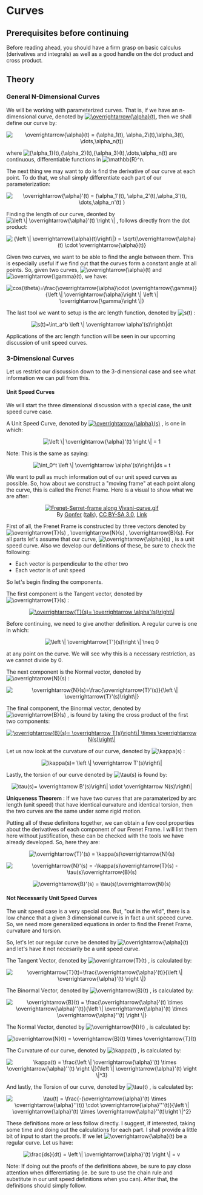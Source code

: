 # Curves

## Prerequisites before continuing
Before reading ahead, you should have a firm grasp on basic calculus (derivatives and integrals) as well as a good handle on the dot product and cross product.

## Theory

### General N-Dimensional Curves

We will be working with parameterized curves. That is, if we have an n-dimensional curve, denoted by <a href="http://www.codecogs.com/eqnedit.php?latex=\inline&space;\overrightarrow{\alpha}(t)" target="_blank"><img src="http://latex.codecogs.com/gif.latex?\inline&space;\overrightarrow{\alpha}(t)" title="\overrightarrow{\alpha}(t)" /></a>, then we shall define our curve by: 
<p align="center">
<img src="http://latex.codecogs.com/gif.latex?\overrightarrow{\alpha}(t)&space;=&space;(\alpha_1(t),&space;\alpha_2\(t),\alpha_3(t),&space;\cdots&space;,\alpha_n(t))" title="\overrightarrow{\alpha}(t) = (\alpha_1(t), \alpha_2\(t),\alpha_3(t), \dots,\alpha_n(t))" />
</p>

where <img src="http://latex.codecogs.com/gif.latex?\inline&space;{\alpha_1}(t),{\alpha_2}(t),{\alpha_3}(t),\dots,\alpha_n(t)" title="{\alpha_1}(t),{\alpha_2}(t),{\alpha_3}(t),\dots,\alpha_n(t)" />  are continuous, differentiable functions in <img src="http://latex.codecogs.com/gif.latex?\inline&space;\mathbb{R}^n" title="\mathbb{R}^n" />.

The next thing we may want to do is find the derivative of our curve at each point. To do that, we shall simply differentiate each part of our parameterization:
<p align="center">
<img src="http://latex.codecogs.com/gif.latex?\overrightarrow{\alpha}'(t)&space;=&space;(\alpha_1'(t),&space;\alpha_2'(t),\alpha_3'(t),&space;\dots&space;,\alpha_n'(t))" title="\overrightarrow{\alpha}'(t) = (\alpha_1'(t), \alpha_2'(t),\alpha_3'(t), \dots,\alpha_n'(t) )" />
 </p>
 
Finding the length of our curve, deonted by <img src="http://latex.codecogs.com/gif.latex?\left&space;\|&space;\overrightarrow{\alpha}'(t)&space;\right&space;\|" title="\left \| \overrightarrow{\alpha}'(t) \right \|" /> , follows directly from the dot product:
 <p align="center">
 <img src="http://latex.codecogs.com/gif.latex?{\left&space;\|&space;\overrightarrow{\alpha}(t)\right\|}&space;=&space;\sqrt{\overrightarrow{\alpha}(t)&space;\cdot&space;\overrightarrow{\alpha}(t)}" title="{\left \| \overrightarrow{\alpha}(t)\right\|} = \sqrt{\overrightarrow{\alpha}(t) \cdot \overrightarrow{\alpha}(t)}" />
</p>

Given two curves, we want to be able to find the angle between them. This is especially useful if we find out that the curves form a constant angle at all points. So, given two curves, <img src="http://latex.codecogs.com/gif.latex?\inline&space;\overrightarrow{\alpha}(t)" title="\overrightarrow{\alpha}(t)" /> and <img src="http://latex.codecogs.com/gif.latex?\inline&space;\overrightarrow{\gamma}(t)" title="\overrightarrow{\gamma}(t)" />, we have:
<p align="center">
	<img src="http://latex.codecogs.com/png.latex?cos(\theta)=\frac{\overrightarrow{\alpha}\cdot&space;\overrightarrow{\gamma}}{\left&space;\|&space;\overrightarrow{\alpha}\right&space;\|&space;\left&space;\|&space;\overrightarrow{\gamma}\right&space;\|}" title="cos(\theta)=\frac{\overrightarrow{\alpha}\cdot \overrightarrow{\gamma}}{\left \| \overrightarrow{\alpha}\right \| \left \| \overrightarrow{\gamma}\right \|}" />
</p>


The last tool we want to setup is the arc length function, denoted by <img src="http://latex.codecogs.com/gif.latex?\inline&space;s(t)" title="s(t)" /> :
<p align="center">
	<img src="http://latex.codecogs.com/gif.latex?s(t)=\int_a^b&space;\left&space;\|&space;\overrightarrow&space;\alpha'(s)\right\|dt" title="s(t)=\int_a^b \left \| \overrightarrow \alpha'(s)\right\|dt" />
</p>
Applications of the arc length function will be seen in our upcoming discussion of unit speed curves.

### 3-Dimensional Curves

Let us restrict our discussion down to the 3-dimensional case and see what information we can pull from this.

#### Unit Speed Curves

We will start the three dimensional discussion with a special case, the unit speed curve case.

A Unit Speed Curve, denoted by <a href="http://www.codecogs.com/eqnedit.php?latex=\inline&space;\overrightarrow{\alpha}(s)" target="_blank"><img src="http://latex.codecogs.com/gif.latex?\inline&space;\overrightarrow{\alpha}(s)" title="\overrightarrow{\alpha}(s)" /></a> , is one in which:
<p align="center">
<img src="http://latex.codecogs.com/gif.latex?\left&space;\|&space;\overrightarrow{\alpha}'(t)&space;\right&space;\|&space;=&space;1" title="\left \| \overrightarrow{\alpha}'(t) \right \| = 1" />
</p>

Note: This is the same as saying:
<p align="center">
<img src="http://latex.codecogs.com/gif.latex?\int_0^t&space;\left&space;\|&space;\overrightarrow&space;\alpha'(s)\right\|ds&space;=&space;t" title="\int_0^t \left \| \overrightarrow \alpha'(s)\right\|ds = t" />
</p>

We want to pull as much information out of our unit speed curves as possible. So, how about we construct a "moving frame" at each point along the curve, this is called the Frenet Frame. Here is a visual to show what we are after:

<p align="center"><a href="https://commons.wikimedia.org/wiki/File:Frenet-Serret-frame_along_Vivani-curve.gif#/media/File:Frenet-Serret-frame_along_Vivani-curve.gif"><img src="https://upload.wikimedia.org/wikipedia/commons/1/14/Frenet-Serret-frame_along_Vivani-curve.gif" alt="Frenet-Serret-frame along Vivani-curve.gif"></a><br>By <a href="https://en.wikipedia.org/wiki/User:Gonfer" class="extiw" title="en:User:Gonfer">Gonfer</a> (<a href="https://en.wikipedia.org/wiki/User_talk:Gonfer" class="extiw" title="en:User talk:Gonfer">talk</a>), <a href="https://creativecommons.org/licenses/by-sa/3.0" title="Creative Commons Attribution-Share Alike 3.0">CC BY-SA 3.0</a>, <a href="https://commons.wikimedia.org/w/index.php?curid=18558097">Link</a></p>

First of all, the Frenet Frame is constructed by three vectors denoted by <img src="http://latex.codecogs.com/gif.latex?\overrightarrow{T}(s)&space;,&space;\overrightarrow{N}(s)&space;,&space;\overrightarrow{B}(s)" title="\overrightarrow{T}(s) , \overrightarrow{N}(s) , \overrightarrow{B}(s)" />. For all parts let's assume that our curve, <img src="http://latex.codecogs.com/gif.latex?\overrightarrow{\alpha}(s)" title="\overrightarrow{\alpha}(s)" /> , is a unit speed curve. Also we develop our definitions of these, be sure to check the following:
* Each vector is perpendicular to the other two
* Each vector is of unit speed

So let's begin finding the components.

The first component is the Tangent vector, denoted by <img src="http://latex.codecogs.com/gif.latex?\overrightarrow{T}(s)" title="\overrightarrow{T}(s)" /> :
<p align="center">
<a href="http://www.codecogs.com/eqnedit.php?latex=\overrightarrow{T}(s)=&space;\overrightarrow&space;\alpha'(s)\right\|" target="_blank"><img src="http://latex.codecogs.com/gif.latex?\overrightarrow{T}(s)=&space;\overrightarrow&space;\alpha'(s)\right\|" title="\overrightarrow{T}(s)= \overrightarrow \alpha'(s)\right\|" /></a>
</p>

Before continuing, we need to give another definition. A regular curve is one in which:
<p align="center">
<img src="http://latex.codecogs.com/gif.latex?\left&space;\|&space;\overrightarrow{T'}(s)\right&space;\|&space;\neq&space;0" title="\left \| \overrightarrow{T'}(s)\right \| \neq 0" />
</p>

at any point on the curve. We will see why this is a necessary restriction, as we cannot divide by 0.


The next component is the Normal vector, denoted by <img src="http://latex.codecogs.com/gif.latex?\overrightarrow{N}(s)" title="\overrightarrow{N}(s)" /> :

<p align="center">
<img src="http://latex.codecogs.com/gif.latex?\overrightarrow{N}(s)=\frac{\overrightarrow{T}'(s)}{\left&space;\|&space;\overrightarrow{T}'(s)\right\|}" title="\overrightarrow{N}(s)=\frac{\overrightarrow{T}'(s)}{\left \| \overrightarrow{T}'(s)\right\|}" />
</p>

The final component, the Binormal vector, denoted by <img src="http://latex.codecogs.com/gif.latex?\overrightarrow{B}(s)" title="\overrightarrow{B}(s)" /> , is found by taking the cross product of the first two components: 
<p align="center">
<a href="http://www.codecogs.com/eqnedit.php?latex=\overrightarrow{B}(s)=&space;\overrightarrow&space;T(s)\right\|&space;\times&space;\overrightarrow&space;N(s)\right\|" target="_blank"><img src="http://latex.codecogs.com/gif.latex?\overrightarrow{B}(s)=&space;\overrightarrow&space;T(s)\right\|&space;\times&space;\overrightarrow&space;N(s)\right\|" title="\overrightarrow{B}(s)= \overrightarrow T(s)\right\| \times \overrightarrow N(s)\right\|" /></a>
</p>

Let us now look at the curvature of our curve, denoted by <img src="http://latex.codecogs.com/gif.latex?\kappa(s)" title="\kappa(s)" /> : 
<p align="center">
<img src="http://latex.codecogs.com/gif.latex?\kappa(s)=&space;\left&space;\|&space;\overrightarrow&space;T'(s)\right\|" title="\kappa(s)= \left \| \overrightarrow T'(s)\right\|" />
</p>

Lastly, the torsion of our curve denoted by <img src="http://latex.codecogs.com/gif.latex?\tau(s)" title="\tau(s)" /> is found by:
<p align="center">
<img src="http://latex.codecogs.com/gif.latex?\tau(s)=&space;\overrightarrow&space;B'(s)\right\|&space;\cdot&space;\overrightarrow&space;N(s)\right\|" title="\tau(s)= \overrightarrow B'(s)\right\| \cdot \overrightarrow N(s)\right\|" />
</p>

**Uniqueness Theorem** : If we have two curves that are paramaterized by arc length (unit speed) that have identical curvature and identical torsion, then the two curves are the same under some rigid motion.

Putting all of these definitons together, we can obtain a few cool properties about the derivatives of each component of our Frenet Frame. I will list them here without justification, these can be checked with the tools we have already developed. So, here they are:
<p align="center">
<img src="http://latex.codecogs.com/gif.latex?\overrightarrow{T}'(s)&space;=&space;\kappa(s)\overrightarrow{N}(s)" title="\overrightarrow{T}'(s) = \kappa(s)\overrightarrow{N}(s)" />
</p>
<p align="center">
<img src="http://latex.codecogs.com/gif.latex?\overrightarrow{N}'(s)&space;=&space;-\kappa(s)\overrightarrow{T}(s)&space;-&space;\tau(s)\overrightarrow{B}(s)" title="\overrightarrow{N}'(s) = -\kappa(s)\overrightarrow{T}(s) - \tau(s)\overrightarrow{B}(s)" />
</p>
<p align="center">
<img src="http://latex.codecogs.com/gif.latex?\overrightarrow{B}'(s)&space;=&space;\tau(s)\overrightarrow{N}(s)" title="\overrightarrow{B}'(s) = \tau(s)\overrightarrow{N}(s)" />
</p>

#### Not Necessarily Unit Speed Curves

The unit speed case is a very special one. But, "out in the wild", there is a low chance that a given 3 dimensional curve is in fact a unit speeed curve. So, we need more generalized equations in order to find the Frenet Frame, curvature and torsion.

So, let's let our regular curve be denoted by <img src="http://latex.codecogs.com/gif.latex?\inline&space;\overrightarrow{\alpha}(t)" title="\overrightarrow{\alpha}(t)" /> and let's have it not necesarily be a unit speed curve.

The Tangent Vector, denoted by <img src="http://latex.codecogs.com/gif.latex?\inline&space;\overrightarrow{T}(t)" title="\overrightarrow{T}(t)" /> , is calculated by:
<p align="center">
<img src="http://latex.codecogs.com/gif.latex?\overrightarrow{T}(t)=\frac{\overrightarrow{\alpha}'(t)}{\left&space;\|&space;\overrightarrow{\alpha}'(t)&space;\right&space;\|}" title="\overrightarrow{T}(t)=\frac{\overrightarrow{\alpha}'(t)}{\left \| \overrightarrow{\alpha}'(t) \right \|}" />
</p>

The Binormal Vector, denoted by <img src="http://latex.codecogs.com/gif.latex?\inline&space;\overrightarrow{B}(t)" title="\overrightarrow{B}(t)" /> , is calculated by:
<p align="center">
<img src="http://latex.codecogs.com/gif.latex?\overrightarrow{B}(t)&space;=&space;\frac{\overrightarrow{\alpha}'(t)&space;\times&space;\overrightarrow{\alpha}''(t)}{\left&space;\|&space;\overrightarrow{\alpha}'(t)&space;\times&space;\overrightarrow{\alpha}''(t)&space;\right&space;\|}" title="\overrightarrow{B}(t) = \frac{\overrightarrow{\alpha}'(t) \times \overrightarrow{\alpha}''(t)}{\left \| \overrightarrow{\alpha}'(t) \times \overrightarrow{\alpha}''(t) \right \|}" />
</p>

The Normal Vector, denoted by <img src="http://latex.codecogs.com/gif.latex?\inline&space;\overrightarrow{N}(t)" title="\overrightarrow{N}(t)" /> , is calculated by:
<p align="center">
<img src="http://latex.codecogs.com/gif.latex?\overrightarrow{N}(t)&space;=&space;\overrightarrow{B}(t)&space;\times&space;\overrightarrow{T}(t)" title="\overrightarrow{N}(t) = \overrightarrow{B}(t) \times \overrightarrow{T}(t)" />
</p>

The Curvature of our curve, denoted by <img src="http://latex.codecogs.com/gif.latex?\inline&space;\kappa(t)" title="\kappa(t)" /> , is calculated by:
<p align="center">
<img src="http://latex.codecogs.com/gif.latex?\kappa(t)&space;=&space;\frac{\left&space;\|&space;\overrightarrow{\alpha}'(t)&space;\times&space;\overrightarrow{\alpha}''(t)&space;\right&space;\|}{\left&space;\|&space;\overrightarrow{\alpha}'(t)&space;\right&space;\|^3}" title="\kappa(t) = \frac{\left \| \overrightarrow{\alpha}'(t) \times \overrightarrow{\alpha}''(t) \right \|}{\left \| \overrightarrow{\alpha}'(t) \right \|^3}" />
</p>

And lastly, the Torsion of our curve, denoted by <img src="http://latex.codecogs.com/gif.latex?\inline&space;\tau(t)" title="\tau(t)" /> , is calculated by:
<p align="center">
<img src="http://latex.codecogs.com/gif.latex?\tau(t)&space;=&space;\frac{-(\overrightarrow{\alpha}'(t)&space;\times&space;\overrightarrow{\alpha}''(t))&space;\cdot&space;\overrightarrow{\alpha}'''(t)}{\left&space;\|&space;\overrightarrow{\alpha}'(t)&space;\times&space;\overrightarrow{\alpha}''(t)\right&space;\|^2}" title="\tau(t) = \frac{-(\overrightarrow{\alpha}'(t) \times \overrightarrow{\alpha}''(t)) \cdot \overrightarrow{\alpha}'''(t)}{\left \| \overrightarrow{\alpha}'(t) \times \overrightarrow{\alpha}''(t)\right \|^2}" /></p>

These definitions more or less follow directly. I suggest, if interested, taking some time and doing out the calculations for each part. I shall provide a little bit of input to start the proofs. If we let <img src="http://latex.codecogs.com/gif.latex?\inline&space;\overrightarrow{\alpha}(t)" title="\overrightarrow{\alpha}(t)" /> be a regular curve. Let us have:
<p align="center">
<img src="http://latex.codecogs.com/gif.latex?\frac{ds}{dt}&space;=&space;\left&space;\|&space;\overrightarrow{\alpha}'(t)&space;\right&space;\|&space;=&space;v" title="\frac{ds}{dt} = \left \| \overrightarrow{\alpha}'(t) \right \| = v" />
</p>

Note: If doing out the proofs of the definitions above, be sure to pay close attention when differentiating (ie. be sure to use the chain rule and substitute in our unit speed definitions when you can). After that, the definitions should simply follow.
